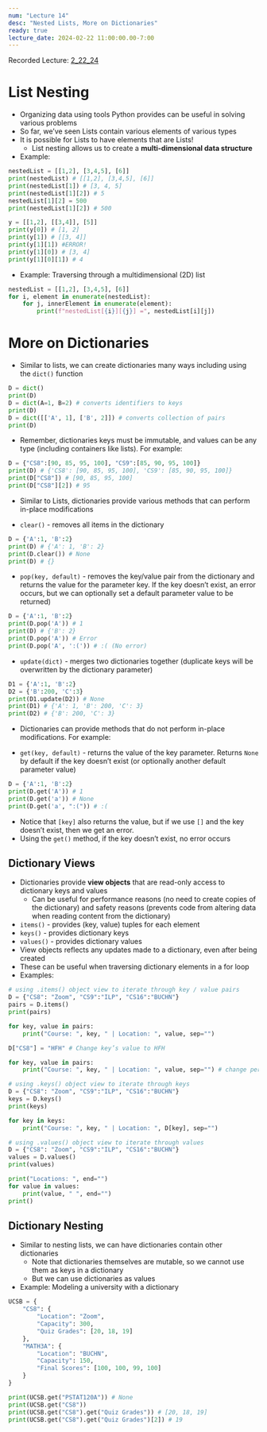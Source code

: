 ```yaml
---
num: "Lecture 14"
desc: "Nested Lists, More on Dictionaries"
ready: true
lecture_date: 2024-02-22 11:00:00.00-7:00
---
```


Recorded Lecture: [2_22_24](https://drive.google.com/file/d/1DDtAimL-0-C8HQqOTSGwyes4kV5KcEuY/view?usp=drive_link)

# List Nesting

* Organizing data using tools Python provides can be useful in solving various problems
* So far, we’ve seen Lists contain various elements of various types
* It is possible for Lists to have elements that are Lists!
	* List nesting allows us to create a **multi-dimensional data structure**
* Example:

```python
nestedList = [[1,2], [3,4,5], [6]]
print(nestedList) # [[1,2], [3,4,5], [6]]
print(nestedList[1]) # [3, 4, 5]
print(nestedList[1][2]) # 5
nestedList[1][2] = 500
print(nestedList[1][2]) # 500

y = [[1,2], [[3,4]], [5]]
print(y[0]) # [1, 2]
print(y[1]) # [[3, 4]]
print(y[1][1]) #ERROR!
print(y[1][0]) # [3, 4]
print(y[1][0][1]) # 4
```

* Example: Traversing through a multidimensional (2D) list

```python
nestedList = [[1,2], [3,4,5], [6]]
for i, element in enumerate(nestedList):
	for j, innerElement in enumerate(element):
		print(f"nestedList[{i}][{j}] =", nestedList[i][j])
```

# More on Dictionaries

* Similar to lists, we can create dictionaries many ways including using the `dict()` function

```python
D = dict()
print(D)
D = dict(A=1, B=2) # converts identifiers to keys
print(D)
D = dict([['A', 1], ['B', 2]]) # converts collection of pairs
print(D)
```

* Remember, dictionaries keys must be immutable, and values can be any type (including containers like lists). For example:

```python
D = {"CS8":[90, 85, 95, 100], "CS9":[85, 90, 95, 100]}
print(D) # {'CS8': [90, 85, 95, 100], 'CS9': [85, 90, 95, 100]}
print(D["CS8"]) # [90, 85, 95, 100]
print(D["CS8"][2]) # 95
```

* Similar to Lists, dictionaries provide various methods that can perform in-place modifications

* `clear()` - removes all items in the dictionary
```python
D = {'A':1, 'B':2}
print(D) # {'A': 1, 'B': 2}
print(D.clear()) # None
print(D) # {}
```

* `pop(key, default)` - removes the key/value pair from the dictionary and returns the value for the parameter key. If the key doesn’t exist, an error occurs, but we can optionally set a default parameter value to be returned)

```python
D = {'A':1, 'B':2}
print(D.pop('A')) # 1
print(D) # {'B': 2}
print(D.pop('A')) # Error
print(D.pop('A', ':(')) # :( (No error)
```

* `update(dict)` - merges two dictionaries together (duplicate keys will be overwritten by the dictionary parameter)

```python
D1 = {'A':1, 'B':2}
D2 = {'B':200, 'C':3}
print(D1.update(D2)) # None
print(D1) # {'A': 1, 'B': 200, 'C': 3}
print(D2) # {'B': 200, 'C': 3}
```

* Dictionaries can provide methods that do not perform in-place modifications. For example:

* `get(key, default)` - returns the value of the key parameter. Returns `None` by default if the key doesn’t exist (or optionally another default parameter value)

```python
D = {'A':1, 'B':2}
print(D.get('A')) # 1
print(D.get('a')) # None
print(D.get('a', ":(")) # :(
```

* Notice that `[key]` also returns the value, but if we use `[]` and the key doesn’t exist, then we get an error.
* Using the `get()` method, if the key doesn’t exist, no error occurs

## Dictionary Views

* Dictionaries provide **view objects** that are read-only access to dictionary keys and values
	* Can be useful for performance reasons (no need to create copies of the dictionary) and safety reasons (prevents code from altering data when reading content from the dictionary)
* `items()` - provides (key, value) tuples for each element
* `keys()` - provides dictionary keys
* `values()` - provides dictionary values
* View objects reflects any updates made to a dictionary, even after being created
* These can be useful when traversing dictionary elements in a for loop
* Examples:

```python
# using .items() object view to iterate through key / value pairs
D = {"CS8": "Zoom", "CS9":"ILP", "CS16":"BUCHN"}
pairs = D.items()
print(pairs)

for key, value in pairs:
	print("Course: ", key, " | Location: ", value, sep="")

D["CS8"] = "HFH" # Change key’s value to HFH

for key, value in pairs:
	print("Course: ", key, " | Location: ", value, sep="") # change persists
```

```python
# using .keys() object view to iterate through keys
D = {"CS8": "Zoom", "CS9":"ILP", "CS16":"BUCHN"}
keys = D.keys()
print(keys)

for key in keys:
	print("Course: ", key, " | Location: ", D[key], sep="")
```

```python
# using .values() object view to iterate through values
D = {"CS8": "Zoom", "CS9":"ILP", "CS16":"BUCHN"}
values = D.values()
print(values)

print("Locations: ", end="")
for value in values:
	print(value, " ", end="")
print()
```

## Dictionary Nesting
* Similar to nesting lists, we can have dictionaries contain other dictionaries
	* Note that dictionaries themselves are mutable, so we cannot use them as keys in a dictionary
	* But we can use dictionaries as values
* Example: Modeling a university with a dictionary

```python
UCSB = {
	"CS8": {
		"Location": "Zoom",
		"Capacity": 300,
		"Quiz Grades": [20, 18, 19]
	},
	"MATH3A": {
		"Location": "BUCHN",
		"Capacity": 150,
		"Final Scores": [100, 100, 99, 100]
	}
}

print(UCSB.get("PSTAT120A")) # None
print(UCSB.get("CS8"))
print(UCSB.get("CS8").get("Quiz Grades")) # [20, 18, 19]
print(UCSB.get("CS8").get("Quiz Grades")[2]) # 19
```
